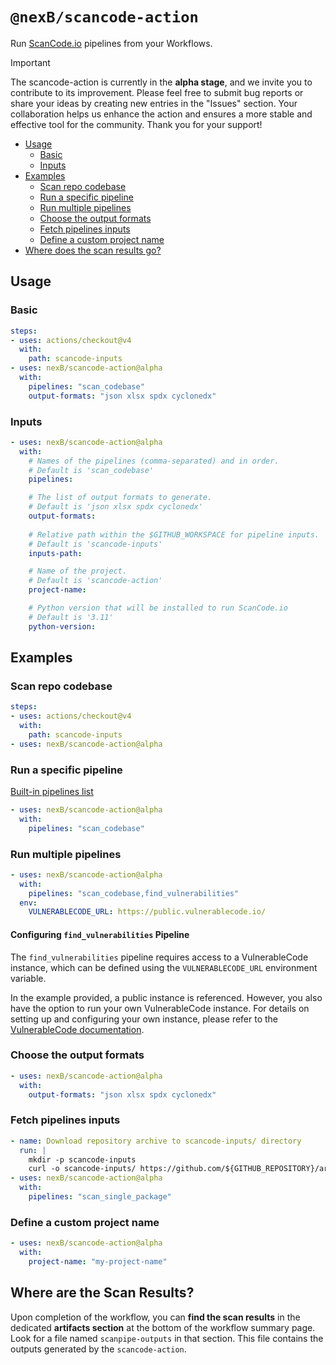 # `@nexB/scancode-action`

Run [ScanCode.io](https://github.com/nexB/scancode.io) pipelines from your Workflows.

> [!IMPORTANT]
> The scancode-action is currently in the **alpha stage**, and we invite you to 
> contribute to its improvement. Please feel free to submit bug reports or share 
> your ideas by creating new entries in the "Issues" section. 
> Your collaboration helps us enhance the action and ensures a more stable and 
> effective tool for the community. 
> Thank you for your support!

- [Usage](#usage)
  - [Basic](#basic)
  - [Inputs](#inputs)
- [Examples](#examples)
  - [Scan repo codebase](#scan-repo-codebase)
  - [Run a specific pipeline](#run-a-specific-pipeline)
  - [Run multiple pipelines](#run-multiple-pipelines)
  - [Choose the output formats](#choose-the-output-formats)
  - [Fetch pipelines inputs](#fetch-pipelines-inputs)
  - [Define a custom project name](#define-a-custom-project-name)
- [Where does the scan results go?](#where-does-the-scan-results-go)

## Usage

### Basic

```yaml
steps:
- uses: actions/checkout@v4
  with:
    path: scancode-inputs
- uses: nexB/scancode-action@alpha
  with:
    pipelines: "scan_codebase"
    output-formats: "json xlsx spdx cyclonedx"
```

### Inputs

```yaml
- uses: nexB/scancode-action@alpha
  with:
    # Names of the pipelines (comma-separated) and in order.
    # Default is 'scan_codebase'
    pipelines:

    # The list of output formats to generate.
    # Default is 'json xlsx spdx cyclonedx'
    output-formats:
      
    # Relative path within the $GITHUB_WORKSPACE for pipeline inputs.
    # Default is 'scancode-inputs'
    inputs-path:

    # Name of the project.
    # Default is 'scancode-action'
    project-name:

    # Python version that will be installed to run ScanCode.io
    # Default is '3.11'
    python-version:
```

## Examples

### Scan repo codebase

```yaml
steps:
- uses: actions/checkout@v4
  with:
    path: scancode-inputs
- uses: nexB/scancode-action@alpha
```

### Run a specific pipeline

[Built-in pipelines list](https://scancodeio.readthedocs.io/en/latest/built-in-pipelines.html)

```yaml
- uses: nexB/scancode-action@alpha
  with:
    pipelines: "scan_codebase"
```

### Run multiple pipelines

```yaml
- uses: nexB/scancode-action@alpha
  with:
    pipelines: "scan_codebase,find_vulnerabilities"
  env:
    VULNERABLECODE_URL: https://public.vulnerablecode.io/
```

#### Configuring `find_vulnerabilities` Pipeline

The `find_vulnerabilities` pipeline requires access to a VulnerableCode instance, 
which can be defined using the `VULNERABLECODE_URL` environment variable.

In the example provided, a public instance is referenced. 
However, you also have the option to run your own VulnerableCode instance. 
For details on setting up and configuring your own instance, please refer to the 
[VulnerableCode documentation](https://vulnerablecode.readthedocs.io/en/latest/index.html).

### Choose the output formats

```yaml
- uses: nexB/scancode-action@alpha
  with:
    output-formats: "json xlsx spdx cyclonedx"
```

### Fetch pipelines inputs

```yaml
- name: Download repository archive to scancode-inputs/ directory
  run: |
    mkdir -p scancode-inputs
    curl -o scancode-inputs/ https://github.com/${GITHUB_REPOSITORY}/archive/${GITHUB_REF}.zip
- uses: nexB/scancode-action@alpha
  with:
    pipelines: "scan_single_package"
```

### Define a custom project name

```yaml
- uses: nexB/scancode-action@alpha
  with:
    project-name: "my-project-name"
```

## Where are the Scan Results?

Upon completion of the workflow, you can **find the scan results** in the dedicated 
**artifacts section** at the bottom of the workflow summary page. 
Look for a file named `scanpipe-outputs` in that section. 
This file contains the outputs generated by the `scancode-action`.
